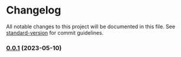 # Changelog

All notable changes to this project will be documented in this file. See [standard-version](https://github.com/conventional-changelog/standard-version) for commit guidelines.

### [0.0.1](https://github.com/dribble-njr/tyro-ui/compare/v0.0.2...v0.0.1) (2023-05-10)
